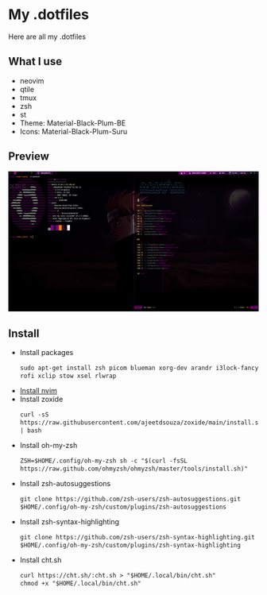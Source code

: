# My .dotfiles

Here are all my .dotfiles

## What I use

- neovim 
- qtile
- tmux
- zsh
- st
- Theme: Material-Black-Plum-BE
- Icons: Material-Black-Plum-Suru

## Preview

![Preview](/Pictures/preview.png)

## Install

- Install packages
    ```
    sudo apt-get install zsh picom blueman xorg-dev arandr i3lock-fancy rofi xclip stow xsel rlwrap
    ```
- [Install nvim](https://github.com/3nd3r1/init.lua)
- Install zoxide
    ```
    curl -sS https://raw.githubusercontent.com/ajeetdsouza/zoxide/main/install.sh | bash
    ```
- Install oh-my-zsh
    ```
    ZSH=$HOME/.config/oh-my-zsh sh -c "$(curl -fsSL https://raw.github.com/ohmyzsh/ohmyzsh/master/tools/install.sh)"
    ```
- Install zsh-autosuggestions
    ```
    git clone https://github.com/zsh-users/zsh-autosuggestions.git $HOME/.config/oh-my-zsh/custom/plugins/zsh-autosuggestions
    ```
- Install zsh-syntax-highlighting
    ```
    git clone https://github.com/zsh-users/zsh-syntax-highlighting.git $HOME/.config/oh-my-zsh/custom/plugins/zsh-syntax-highlighting
    ```
- Install cht.sh
    ```
    curl https://cht.sh/:cht.sh > "$HOME/.local/bin/cht.sh"
    chmod +x "$HOME/.local/bin/cht.sh"
    ```
